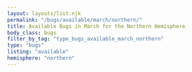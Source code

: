 ```yaml
---
layout: layouts/list.njk
permalink: "/bugs/available/march/northern/"
title: Available Bugs in March for the Northern Hemisphere
body_class: bugs
filter_by_tag: "type_bugs_available_march_northern"
type: "bugs"
listing: "available"
hemisphere: "northern"
---
```

